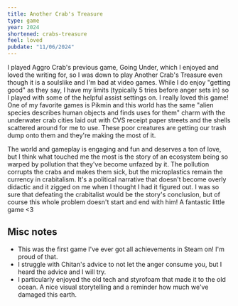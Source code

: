 ```yaml
---
title: Another Crab's Treasure
type: game
year: 2024
shortened: crabs-treasure
feel: loved
pubdate: "11/06/2024"
---
```


I played Aggro Crab's previous game, Going Under, which I enjoyed and loved the writing for, so I was down to play Another Crab's Treasure even though it is a soulslike and I'm bad at video games. While I do enjoy "getting good" as they say, I have my limits (typically 5 tries before anger sets in) so I played with some of the helpful assist settings on. I really loved this game! One of my favorite games is Pikmin and this world has the same "alien species describes human objects and finds uses for them" charm with the underwater crab cities laid out with CVS receipt paper streets and the shells scattered around for me to use. These poor creatures are getting our trash dump onto them and they're making the most of it.

The world and gameplay is engaging and fun and deserves a ton of love, but I think what touched me the most is the story of an ecosystem being so warped by pollution that they've become unfazed by it. The pollution corrupts the crabs and makes them sick, but the microplastics remain the currency in crabitalism. It's a political narrative that doesn't become overly didactic and it zigged on me when I thought I had it figured out. I was so sure that defeating the crabitalist would be the story's conclusion, but of course this whole problem doesn't start and end with him! A fantastic little game <3

## Misc notes

- This was the first game I've ever got all achievements in Steam on! I'm proud of that.
- I struggle with Chitan's advice to not let the anger consume you, but I heard the advice and I will try.
- I particularly enjoyed the old tech and styrofoam that made it to the old ocean. A nice visual storytelling and a reminder how much we've damaged this earth.
